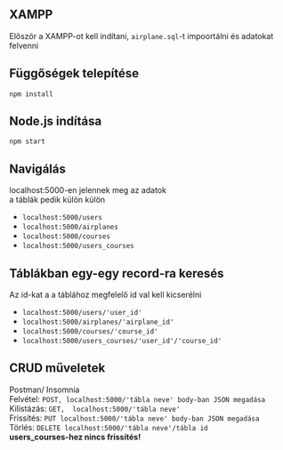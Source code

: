 ## XAMPP 
Először a XAMPP-ot kell indítani, `airplane.sql`-t impoortálni és adatokat felvenni
## Függőségek telepítése
`npm install`
## Node.js indítása
`npm start`
## Navigálás
localhost:5000-en jelennek meg az adatok <br>
a táblák pedik külön külön <br>
- `localhost:5000/users`
- `localhost:5000/airplanes`
- `localhost:5000/courses`
- `localhost:5000/users_courses`
## Táblákban egy-egy record-ra keresés
Az id-kat a a táblához megfelelő id val kell kicserélni 
- `localhost:5000/users/'user_id'`
- `localhost:5000/airplanes/'airplane_id'`
- `localhost:5000/courses/'course_id'`
- `localhost:5000/users_courses/'user_id'/'course_id'`
## CRUD műveletek
Postman/ Insomnia <br>
Felvétel:   `POST, localhost:5000/'tábla neve' body-ban JSON megadása` <br>
Kilistázás: `GET,  localhost:5000/'tábla neve'` <br>
Frissítés:  `PUT localhost:5000/'tábla neve' body-ban JSON megadása`<br>
Törlés:     `DELETE localhost:5000/'tábla neve'/tábla id`<br>
**users_courses-hez nincs frissítés!**




